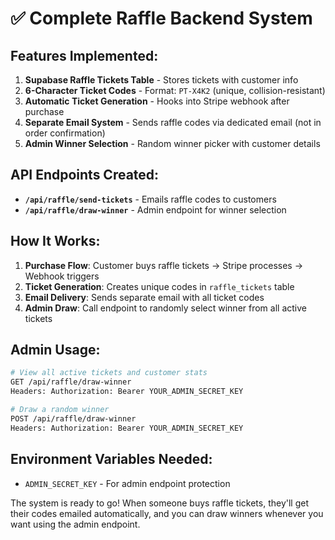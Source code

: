 # ✅ Complete Raffle Backend System

## Features Implemented:

1. **Supabase Raffle Tickets Table** - Stores tickets with customer info
2. **6-Character Ticket Codes** - Format: `PT-X4K2` (unique, collision-resistant)
3. **Automatic Ticket Generation** - Hooks into Stripe webhook after purchase
4. **Separate Email System** - Sends raffle codes via dedicated email (not in order confirmation)
5. **Admin Winner Selection** - Random winner picker with customer details

## API Endpoints Created:

- **`/api/raffle/send-tickets`** - Emails raffle codes to customers
- **`/api/raffle/draw-winner`** - Admin endpoint for winner selection

## How It Works:

1. **Purchase Flow**: Customer buys raffle tickets → Stripe processes → Webhook triggers
2. **Ticket Generation**: Creates unique codes in `raffle_tickets` table
3. **Email Delivery**: Sends separate email with all ticket codes
4. **Admin Draw**: Call endpoint to randomly select winner from all active tickets

## Admin Usage:

```bash
# View all active tickets and customer stats
GET /api/raffle/draw-winner
Headers: Authorization: Bearer YOUR_ADMIN_SECRET_KEY

# Draw a random winner
POST /api/raffle/draw-winner  
Headers: Authorization: Bearer YOUR_ADMIN_SECRET_KEY
```

## Environment Variables Needed:
- `ADMIN_SECRET_KEY` - For admin endpoint protection

The system is ready to go! When someone buys raffle tickets, they'll get their codes emailed automatically, and you can draw winners whenever you want using the admin endpoint.